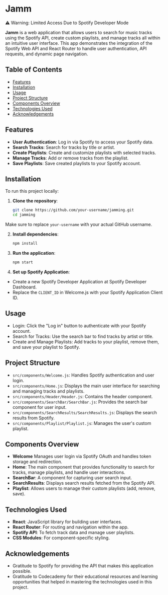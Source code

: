 # Jamm

⚠️ Warning: Limited Access Due to Spotify Developer Mode

**Jamm** is a web application that allows users to search for music tracks using the Spotify API, create custom playlists, and manage tracks all within an intuitive user interface. This app demonstrates the integration of the Spotify Web API and React Router to handle user authentication, API requests, and dynamic page navigation.

## Table of Contents

- [Features](#features)
- [Installation](#installation)
- [Usage](#usage)
- [Project Structure](#project-structure)
- [Components Overview](#components-overview)
- [Technologies Used](#technologies-used)
- [Acknowledgements](#acknowledgements)


## Features

- **User Authentication**: Log in via Spotify to access your Spotify data.
- **Search Tracks**: Search for tracks by title or artist.
- **Create Playlists**: Create and customize playlists with selected tracks.
- **Manage Tracks**: Add or remove tracks from the playlist.
- **Save Playlists**: Save created playlists to your Spotify account.


## Installation

To run this project locally:

1. **Clone the repository**:

   ```bash
   git clone https://github.com/your-username/jamming.git
   cd jamming

  Make sure to replace `your-username` with your actual GitHub username.
  
2. **Install dependencies**:

   ```bash
   npm install

3. **Run the application**:

   ```bash
   npm start

4. **Set up Spotify Application**:

- Create a new Spotify Developer Application at Spotify Developer Dashboard.
- Replace the `CLIENT_ID` in Welcome.js with your Spotify Application Client ID.


## Usage

- Login: Click the "Log in" button to authenticate with your Spotify account.
- Search for Tracks: Use the search bar to find tracks by artist or title.
- Create and Manage Playlists: Add tracks to your playlist, remove them, and save your playlist to Spotify.


## Project Structure
- `src/components/Welcome.js`: Handles Spotify authentication and user login.
- `src/components/Home.js`: Displays the main user interface for searching and managing tracks and playlists.
- `src/components/Header/Header.js`: Contains the header component.
- `src/components/SearchBar/SearchBar.js`: Provides the search bar component for user input.
- `src/components/SearchResults/SearchResults.js`: Displays the search results from Spotify.
- `src/components/Playlist/Playlist.js`: Manages the user's custom playlist.


## Components Overview

- **Welcome** Manages user login via Spotify OAuth and handles token storage and redirection.
- **Home**: The main component that provides functionality to search for tracks, manage playlists, and handle user interactions.
- **SearchBar**: A component for capturing user search input.
- **SearchResults**: Displays search results fetched from the Spotify API.
- **Playlist**: Allows users to manage their custom playlists (add, remove, save).

## Technologies Used

- **React**: JavaScript library for building user interfaces.
- **React Router**: For routing and navigation within the app.
- **Spotify API**: To fetch track data and manage user playlists.
- **CSS Modules**: For component-specific styling.

## Acknowledgements
- Gratitude to Spotify for providing the API that makes this application possible.
- Gratitude to Codecademy for their educational resources and learning opportunities that helped in mastering the technologies used in this project. 
